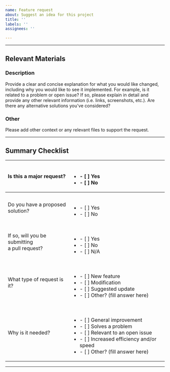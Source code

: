 ```yaml
---
name: Feature request
about: Suggest an idea for this project
title: ''
labels: ''
assignees: ''

---
```


-----

## Relevant Materials

### Description

Provide a clear and concise explanation for what you would like changed, including why you would like to see it implemented. For example, is it related to a problem or open issue? If so, please explain in detail and provide any other relevant information (i.e. links, screenshots, etc.). Are there any alternative solutions you've considered?

### Other

Please add other context or any relevant files to support the request.

-----

## Summary Checklist

Is this a major request? | <br/><ul><li>- [ ] Yes </li><li>- [ ] No</li></ul>
:---- | :----
Do you have a proposed <br/> solution? | <br/><ul><li>- [ ] Yes </li><li>- [ ] No</li></ul>
If so, will you be submitting <br/> a pull request? | <br/><ul><li>- [ ] Yes </li><li>- [ ] No</li><li>- [ ] N/A</li></ul>
What type of request is it? | <br/><ul><li>- [ ] New feature </li><li>- [ ] Modification </li><li>- [ ] Suggested update</li><li>- [ ] Other? (fill answer here)</li></ul>
Why is it needed? | <br/><ul><li>- [ ] General improvement</li><li>- [ ] Solves a problem </li><li>- [ ] Relevant to an open issue </li><li>- [ ] Increased efficiency and/or speed</li><li>- [ ] Other? (fill answer here)</li></ul>

-----

